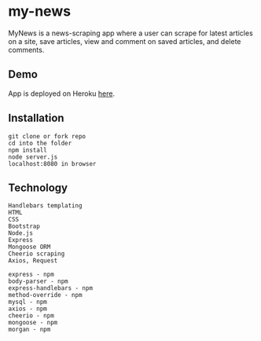 # my-news

MyNews is a news-scraping app where a user can scrape for latest articles on a site, save articles, view and comment on saved articles, and delete comments.


## Demo
App is deployed on Heroku [here](https://my-news-now.herokuapp.com/).


## Installation
```
git clone or fork repo
cd into the folder
npm install
node server.js
localhost:8080 in browser
```


## Technology
```
Handlebars templating
HTML
CSS
Bootstrap
Node.js
Express
Mongoose ORM
Cheerio scraping
Axios, Request

express - npm
body-parser - npm
express-handlebars - npm
method-override - npm
mysql - npm
axios - npm
cheerio - npm
mongoose - npm
morgan - npm
```

